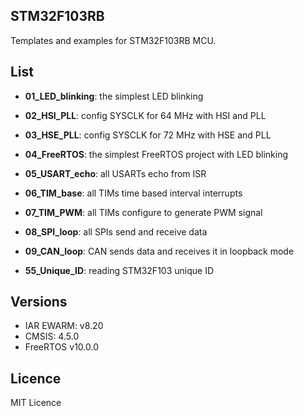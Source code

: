 ## STM32F103RB

Templates and examples for STM32F103RB MCU.

## List
  - **01_LED_blinking**: the simplest LED blinking
  - **02_HSI_PLL**: config SYSCLK for 64 MHz with HSI and PLL
  - **03_HSE_PLL**: config SYSCLK for 72 MHz with HSE and PLL
  - **04_FreeRTOS**: the simplest FreeRTOS project with LED blinking
  - **05_USART_echo**: all USARTs echo from ISR
  - **06_TIM_base**: all TIMs time based interval interrupts
  - **07_TIM_PWM**: all TIMs configure to generate PWM signal
  - **08_SPI_loop**: all SPIs send and receive data
  - **09_CAN_loop**: CAN sends data and receives it in loopback mode

  - **55_Unique_ID**: reading STM32F103 unique ID


## Versions
  - IAR EWARM: v8.20
  - CMSIS: 4.5.0
  - FreeRTOS v10.0.0

## Licence
MIT Licence
